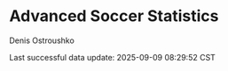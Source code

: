 # Advanced Soccer Statistics
Denis Ostroushko

<!-- gfm -->

Last successful data update: 2025-09-09 08:29:52 CST
